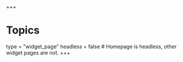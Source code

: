 +++
# Topics
type = "widget_page"
headless = false  # Homepage is headless, other widget pages are not.
+++